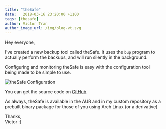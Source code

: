 ```yaml
---
title: "theSafe"
date:   2018-03-16 23:20:00 +1100
tags: [thesafe]
author: Victor Tran
author_image_url: /img/blog-vt.svg
---
```


Hey everyone,

I've created a new backup tool called theSafe.<!-- truncate -->
It uses the `bup` program to actually perform the backups, and will run silently in the background.

Configuring and monitoring theSafe is easy with the configuration tool being made to be simple to use.

![theSafe Configuration](/blogAssets/thesafe.png)

You can get the source code on [GitHub](https://github.com/vicr123/theSafe).

As always, theSafe is available in the AUR and in my custom repository as a prebuilt binary package for those of you using Arch Linux (or a derivative)

Thanks,<br />
Victor :)
